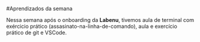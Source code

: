 #Aprendizados da semana 

Nessa semana após o onboarding da **Labenu**, tivemos aula de terminal com exércicio prático (assasinato-na-linha-de-comando), aula e exercício prático de git e VSCode.